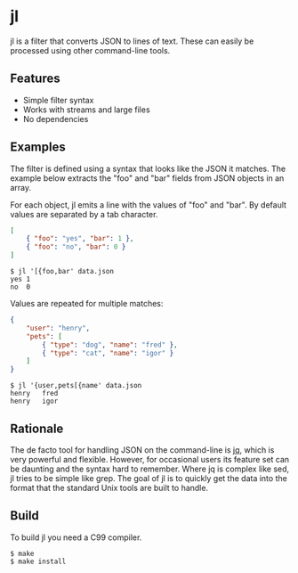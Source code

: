 # jl

jl is a filter that converts JSON to lines of text. These can easily be
processed using other command-line tools.


## Features

* Simple filter syntax
* Works with streams and large files
* No dependencies


## Examples

The filter is defined using a syntax that looks like the JSON it matches. The
example below extracts the "foo" and "bar" fields from JSON objects in an
array.

For each object, jl emits a line with the values of "foo" and "bar". By default
values are separated by a tab character.


```json
[
    { "foo": "yes", "bar": 1 },
    { "foo": "no", "bar": 0 }
]
```

```
$ jl '[{foo,bar' data.json
yes 1
no  0
```


Values are repeated for multiple matches:

```json
{
    "user": "henry",
    "pets": [
        { "type": "dog", "name": "fred" },
        { "type": "cat", "name": "igor" }
    ]
}
```

```
$ jl '{user,pets[{name' data.json
henry   fred
henry   igor
```

## Rationale

The de facto tool for handling JSON on the command-line is
[jq](https://stedolan.github.io/jq/), which is very powerful and flexible.
However, for occasional users its feature set can be daunting and the syntax
hard to remember. Where jq is complex like sed, jl tries to be simple like grep.
The goal of jl is to quickly get the data into the format that the standard Unix
tools are built to handle.


## Build

To build jl you need a C99 compiler.

```
$ make
$ make install
```
